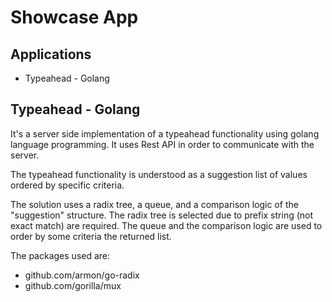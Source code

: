 # Showcase App

## Applications

* Typeahead - Golang

## Typeahead - Golang
It's a server side implementation of a typeahead functionality using golang language programming. It uses Rest API in order to communicate with the server.

The typeahead functionality is understood as a suggestion list of values ordered by specific criteria.

The solution uses a radix tree, a queue, and a comparison logic of the "suggestion" structure. The radix tree is selected due to prefix string (not exact match) are required. The queue and the comparison logic are used to order by some criteria the returned list.

The packages used are:
* github.com/armon/go-radix
* github.com/gorilla/mux
